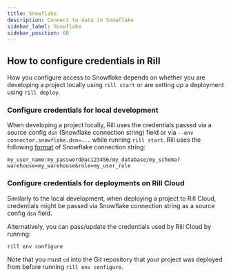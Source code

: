 ```yaml
---
title: Snowflake 
description: Connect to data in Snowflake
sidebar_label: Snowflake
sidebar_position: 60
---
```


<!-- WARNING: There are links to this page in source code. If you move it, find and replace the links and consider adding a redirect in docusaurus.config.js. -->

## How to configure credentials in Rill

How you configure access to Snowflake depends on whether you are developing a project locally using `rill start` or are setting up a deployment using `rill deploy`.

### Configure credentials for local development

When developing a project locally, Rill uses the credentials passed via a source config `dsn` (Snowflake connection string) field or via `--env connector.snowflake.dsn=...` while running `rill start`. 
Rill uses the following [format](https://pkg.go.dev/github.com/snowflakedb/gosnowflake#hdr-Connection_String) of Snowflake connection string:
```
my_user_name:my_password@ac123456/my_database/my_schema?warehouse=my_warehouse&role=my_user_role
```

### Configure credentials for deployments on Rill Cloud

Similarly to the local development, when deploying a project to Rill Cloud, credentials might be passed via Snowflake connection string as a source config `dsn` field.

Alternatively, you can pass/update the credentials used by Rill Cloud by running:
```
rill env configure
```
Note that you must `cd` into the Git repository that your project was deployed from before running `rill env configure`.

